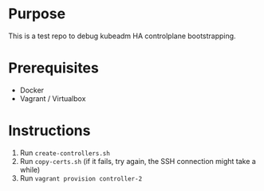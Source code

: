 # Purpose

This is a test repo to debug kubeadm HA controlplane bootstrapping.

# Prerequisites

* Docker
* Vagrant / Virtualbox

# Instructions

1. Run ```create-controllers.sh```
2. Run ```copy-certs.sh``` (if it fails, try again, the SSH connection might take a while)
3. Run ```vagrant provision controller-2```
